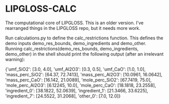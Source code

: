 # LIPGLOSS-CALC
The computational core of LIPGLOSS. This is an older version. I've rearranged things in the LIPGLOSS repo, but it needs more work.

Run calculations.py to define the calc_restrictions function. This defines the demo inputs demo_res_bounds, demo_ingredients and 
demo_other. Running calc_restrictions(demo_res_bounds, demo_ingredients, demo_other) in the shell should print the following output (after an irrelevant warning):

{'umf_SiO2': [3.0, 4.0], 'umf_Al2O3': [0.3, 0.5], 'umf_CaO': [1.0, 1.0], 'mass_perc_SiO2': [64.37, 72.7413], 'mass_perc_Al2O3': [10.0961, 16.0642], 'mass_perc_CaO': [16.142, 21.0089], 'mole_perc_SiO2': [67.7419, 75.0], 'mole_perc_Al2O3': [6.12245, 10.0], 'mole_perc_CaO': [18.1818, 23.2558], 'ingredient_0': [38.1822, 52.0639], 'ingredient_1': [21.3466, 33.6225], 'ingredient_7': [24.5522, 31.2068], 'other_0': [7.0, 12.0]}
